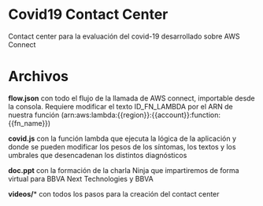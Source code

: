 # Covid19 Contact Center

Contact center para la evaluación del covid-19 desarrollado sobre AWS Connect


# Archivos

**flow.json** con todo el flujo de la llamada de AWS connect, importable desde la consola. Requiere modificar el texto ID_FN_LAMBDA por el ARN de nuestra función (arn:aws:lambda:{{region}}:{{account}}:function:{{fn_name}})

**covid.js** con la función lambda que ejecuta la lógica de la aplicación y donde se pueden modificar los pesos de los síntomas, los textos y los umbrales que desencadenan los distintos diagnósticos

**doc.ppt** con la formación de la charla Ninja que impartiremos de forma virtual para BBVA Next Technologies y BBVA

**videos/*** con todos los pasos para la creación del contact center

